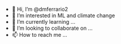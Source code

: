 - 👋 Hi, I’m @dmferrario2
- 👀 I’m interested in ML and climate change
- 🌱 I’m currently learning ...
- 💞️ I’m looking to collaborate on ...
- 📫 How to reach me ...

<!---
dmferrario2/dmferrario2 is a ✨ special ✨ repository because its `README.md` (this file) appears on your GitHub profile.
You can click the Preview link to take a look at your changes.
--->
